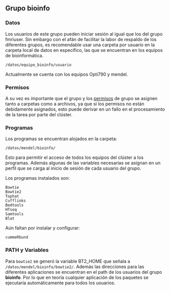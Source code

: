 ## Grupo __bioinfo__ ##

### Datos
Los usuarios de este grupo pueden iniciar sesión al igual que los del grupo
fmriuser. Sin embargo con el afán de facilitar la labor de respaldo de los
diferentes grupos, es recomendable usar una carpeta por usuario en la carpeta
local de datos en específico, las que se encuentran en los equipos de bioinformática.

    /datos/equipo_bioinfo/usuario

Actualmente se cuenta con los equipos Opti790 y mendel.

### Permisos

A su vez es importante que el grupo y los [permisos](https://github.com/rcruces/C-13_wiki_demo/wiki/Permisos) de grupo se asignen tanto a carpetas como a archivos, ya que si los permisos no están debidamente asignados, esto puede derivar en un fallo en el procesamiento de la tarea por parte del clúster.

### Programas

Los programas se encuentran alojados en la carpeta:

    /datos/mendel/bioinfo/

Esto para permitir el acceso de todos los equipos del clúster a los programas.
Además algunas de las variables necesarias se asignan en un perfil que se
carga al inicio de sesión de cada usuario del grupo.

Los programas instalados son:

    Bowtie
    Bowtie2
    Tophat
    Cufflinks
    Bedtools
    HTseq
    Samtools
    Blat

Aún faltan por instalar y configurar:

    cummeRbund

### PATH y Variables

Para `bowtie2` se generó la variable BT2_HOME que señala a `/datos/mendel/bioinfo/bowtie2/`. Además las direcciones para las diferentes aplicaciones se encuentran en el path de los usuarios del grupo __bioinfo__. Por lo que en teoría cualquier aplicación de los paquetes se ejecutaría automáticamente para todos los usuarios.